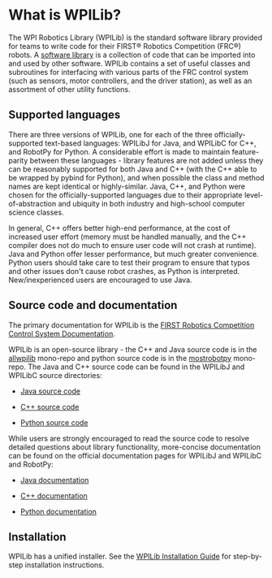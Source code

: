 # What is WPILib?

The WPI Robotics Library (WPILib) is the standard software library provided for teams to write code for their FIRST&reg; Robotics Competition (FRC&reg;) robots.  A [software library](https://en.wikipedia.org/wiki/Library_(computing)) is a collection of code that can be imported into and used by other software.  WPILib contains a set of useful classes and subroutines for interfacing with various parts of the FRC control system (such as sensors, motor controllers, and the driver station), as well as an assortment of other utility functions.

## Supported languages

There are three versions of WPILib, one for each of the three officially-supported text-based languages: WPILibJ for Java, and WPILibC for C++, and RobotPy for Python.  A considerable effort is made to maintain feature-parity between these languages - library features are not added unless they can be reasonably supported for both Java and C++ (with the C++ able to be wrapped by pybind for Python), and when possible the class and method names are kept identical or highly-similar.  Java, C++, and Python were chosen for the officially-supported languages due to their appropriate level-of-abstraction and ubiquity in both industry and high-school computer science classes.

In general, C++ offers better high-end performance, at the cost of increased user effort (memory must be handled manually, and the C++ compiler does not do much to ensure user code will not crash at runtime).  Java and Python offer lesser performance, but much greater convenience.  Python users should take care to test their program to ensure that typos and other issues don't cause robot crashes, as Python is interpreted. New/inexperienced users are encouraged to use Java. 

## Source code and documentation

The primary documentation for WPILib is the [FIRST Robotics Competition Control System Documentation](https://docs.wpilib.org/).

WPILib is an open-source library - the C++ and Java source code is in the [allwpilib](https://github.com/wpilibsuite/allwpilib) mono-repo and python source code is in the [mostrobotpy](https://github.com/robotpy/mostrobotpy) mono-repo.  The Java and C++ source code can be found in the WPILibJ and WPILibC source directories:

 - [Java source code](https://github.com/wpilibsuite/allwpilib/tree/main/wpilibj/src/main/java/edu/wpi/first/wpilibj)

 - [C++ source code](https://github.com/wpilibsuite/allwpilib/tree/main/wpilibc/src/main/native/cpp)

 - [Python source code](https://github.com/robotpy/mostrobotpy)

While users are strongly encouraged to read the source code to resolve detailed questions about library functionality, more-concise documentation can be found on the official documentation pages for WPILibJ and WPILibC and RobotPy:

 - [Java documentation](https://first.wpi.edu/wpilib/allwpilib/docs/release/java/)

 - [C++ documentation](https://first.wpi.edu/wpilib/allwpilib/docs/release/cpp/)

 - [Python documentation](https://robotpy.readthedocs.io/projects/robotpy/en/stable/)

## Installation

WPILib has a unified installer.  See the [WPILib Installation Guide](https://docs.wpilib.org/en/stable/docs/zero-to-robot/step-2/wpilib-setup.html) for step-by-step installation instructions.

